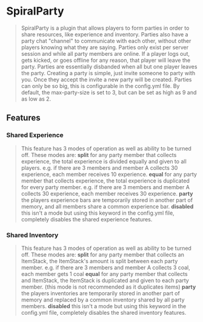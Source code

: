 # SpiralParty
> SpiralParty is a plugin that allows players to form parties in order to share resources, like experience and inventory.
> Parties also have a party chat "channel" to communicate with each other, without other players knowing what they are saying.
> Parties only exist per server session and while all party members are online. If a player logs out, gets kicked, or goes offline for any reason, that player will leave the party.
> Parties are essentially disbanded when all but one player leaves the party.
> Creating a party is simple, just invite someone to party with you. Once they accept the invite a new party will be created.
> Parties can only be so big, this is configurable in the config.yml file. By default, the max-party-size is set to 3, but can be set as high as 9 and as low as 2.

## Features

### Shared Experience
> This feature has 3 modes of operation as well as ability to be turned off. These modes are:
> **split**
>   for any party member that collects experience, the total experience is divided equally and given to all players. e.g. if there are 3 members and member A collects 30 experience, each member receives 10 experience.
> **equal**
>   for any party member that collects experience, the total experience is duplicated for every party member. e.g. if there are 3 members and member A collects 30 experience, each member receives 30 experience.
> **party**
>   the players experience bars are temporarily stored in another part of memory, and all members share a common experience bar.
> **disabled**
>   this isn't a mode but using this keyword in the config.yml file, completely disables the shared experience features.

### Shared Inventory
> This feature has 3 modes of operation as well as ability to be turned off. These modes are:
> **split**
>   for any party member that collects an ItemStack, the ItemStack's amount is split between each party member. e.g. if there are 3 members and member A collects 3 coal, each member gets 1 coal
> **equal**
>   for any party member that collects and ItemStack, the ItemStack is duplicated and given to each party member. (this mode is not recommended as it duplicates items)
> **party**
>   the players inventories are temporarily stored in another part of memory and replaced by a common inventory shared by all party members.
> **disabled**
>   this isn't a mode but using this keyword in the config.yml file, completely disables the shared inventory features.


